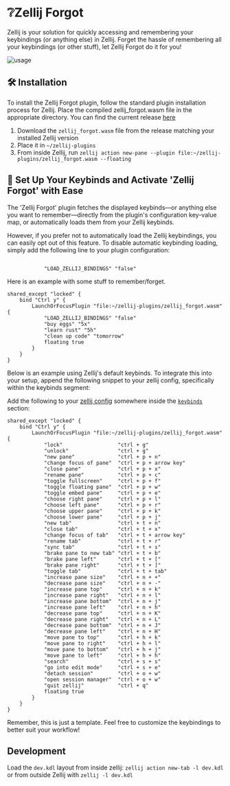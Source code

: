 # ❔Zellij Forgot

Zellij is your solution for quickly accessing and remembering your keybindings (or anything else) in Zellij.
Forget the hassle of remembering all your keybindings (or other stuff), let Zellij Forgot do it for you!

![usage](https://github.com/karimould/zellij-forgot/raw/main/assets/forgot.gif)

## 🛠️ Installation

To install the Zellij Forgot plugin, follow the standard plugin installation process for Zellij.
Place the compiled zellij_forgot.wasm file in the appropriate directory.
You can find the current release [here](https://github.com)

1. Download the `zellij_forgot.wasm` file from the release matching your installed Zellij version
2. Place it in `~/zellij-plugins`
3. From inside Zellij, run `zellij action new-pane --plugin file:~/zellij-plugins/zellij_forgot.wasm --floating`

## 🎹 Set Up Your Keybinds and Activate 'Zellij Forgot' with Ease

The 'Zellij Forgot' plugin fetches the displayed keybinds—or anything else you want to remember—directly
from the plugin's configuration key-value map, or automatically loads them from your Zellij keybinds.

However, if you prefer not to automatically load the Zellij keybindings,
you can easily opt out of this feature.
To disable automatic keybinding loading, simply add the following line to your plugin configuration:

```kdl

            "LOAD_ZELLIJ_BINDINGS" "false"

```

Here is an example with some stuff to remember/forget.

```kdl
shared_except "locked" {
    bind "Ctrl y" {
        LaunchOrFocusPlugin "file:~/zellij-plugins/zellij_forgot.wasm" {
            "LOAD_ZELLIJ_BINDINGS" "false"
            "buy eggs" "5x"
            "learn rust" "5h"
            "clean up code" "tomorrow"
            floating true
        }
    }
}
```

Below is an example using Zellij's default keybinds.
To integrate this into your setup, append the following snippet to your zellij config, specifically within the keybinds segment:

Add the following to your [zellij config](https://zellij.dev/documentation/configuration.html) somewhere inside the [`keybinds`](https://zellij.dev/documentation/keybindings.html) section:

```kdl
shared_except "locked" {
    bind "Ctrl y" {
        LaunchOrFocusPlugin "file:~/zellij-plugins/zellij_forgot.wasm" {
            "lock"                  "ctrl + g"
            "unlock"                "ctrl + g"
            "new pane"              "ctrl + p + n"
            "change focus of pane"  "ctrl + p + arrow key"
            "close pane"            "ctrl + p + x"
            "rename pane"           "ctrl + p + c"
            "toggle fullscreen"     "ctrl + p + f"
            "toggle floating pane"  "ctrl + p + w"
            "toggle embed pane"     "ctrl + p + e"
            "choose right pane"     "ctrl + p + l"
            "choose left pane"      "ctrl + p + r"
            "choose upper pane"     "ctrl + p + k"
            "choose lower pane"     "ctrl + p + j"
            "new tab"               "ctrl + t + n"
            "close tab"             "ctrl + t + x"
            "change focus of tab"   "ctrl + t + arrow key"
            "rename tab"            "ctrl + t + r"
            "sync tab"              "ctrl + t + s"
            "brake pane to new tab" "ctrl + t + b"
            "brake pane left"       "ctrl + t + ["
            "brake pane right"      "ctrl + t + ]"
            "toggle tab"            "ctrl + t + tab"
            "increase pane size"    "ctrl + n + +"
            "decrease pane size"    "ctrl + n + -"
            "increase pane top"     "ctrl + n + k"
            "increase pane right"   "ctrl + n + l"
            "increase pane bottom"  "ctrl + n + j"
            "increase pane left"    "ctrl + n + h"
            "decrease pane top"     "ctrl + n + K"
            "decrease pane right"   "ctrl + n + L"
            "decrease pane bottom"  "ctrl + n + J"
            "decrease pane left"    "ctrl + n + H"
            "move pane to top"      "ctrl + h + k"
            "move pane to right"    "ctrl + h + l"
            "move pane to bottom"   "ctrl + h + j"
            "move pane to left"     "ctrl + h + h"
            "search"                "ctrl + s + s"
            "go into edit mode"     "ctrl + s + e"
            "detach session"        "ctrl + o + w"
            "open session manager"  "ctrl + o + w"
            "quit zellij"           "ctrl + q"
            floating true
        }
    }
}
```

Remember, this is just a template. Feel free to customize the keybindings to better suit your workflow!

## Development

Load the `dev.kdl` layout from inside zellij: `zellij action new-tab -l dev.kdl` or from outside Zellij with `zellij -l dev.kdl`

